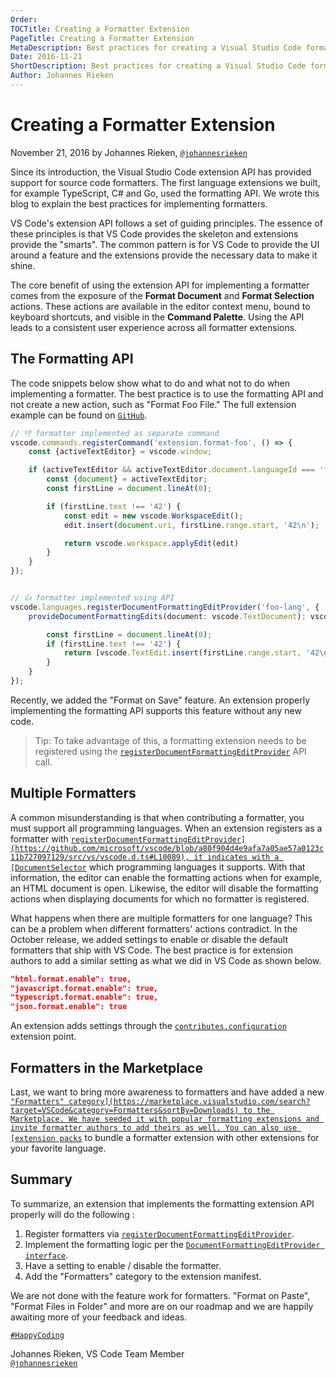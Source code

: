 ```yaml
---
Order:
TOCTitle: Creating a Formatter Extension
PageTitle: Creating a Formatter Extension
MetaDescription: Best practices for creating a Visual Studio Code formatter extension.
Date: 2016-11-21
ShortDescription: Best practices for creating a Visual Studio Code formatter extension.
Author: Johannes Rieken
---
```


# Creating a Formatter Extension

November 21, 2016 by Johannes Rieken, [`@johannesrieken`](https://twitter.com/johannesrieken)

Since its introduction, the Visual Studio Code extension API has provided support for source code formatters. The first language extensions we built, for example TypeScript, C# and Go, used the formatting API. We wrote this blog to explain the best practices for implementing formatters.

VS Code's extension API follows a set of guiding principles. The essence of these principles is that VS Code provides the skeleton and extensions provide the "smarts". The common pattern is for VS Code to provide the UI around a feature and the extensions provide the necessary data to make it shine.

The core benefit of using the extension API for implementing a formatter comes from the exposure of the **Format Document** and **Format Selection** actions. These actions are available in the editor context menu, bound to keyboard shortcuts, and visible in the **Command Palette**. Using the API leads to a consistent user experience across all formatter extensions.

## The Formatting API

The code snippets below show what to do and what not to do when implementing a formatter. The best practice is to use the formatting API and not create a new action, such as "Format Foo File." The full extension example can be found on [`GitHub`](https://github.com/jrieken/vscode-formatter-sample).

```typescript
// 👎 formatter implemented as separate command
vscode.commands.registerCommand('extension.format-foo', () => {
    const {activeTextEditor} = vscode.window;

    if (activeTextEditor && activeTextEditor.document.languageId === 'foo-lang') {
        const {document} = activeTextEditor;
        const firstLine = document.lineAt(0);

        if (firstLine.text !== '42') {
            const edit = new vscode.WorkspaceEdit();
            edit.insert(document.uri, firstLine.range.start, '42\n');

            return vscode.workspace.applyEdit(edit)
        }
    }
});


// 👍 formatter implemented using API
vscode.languages.registerDocumentFormattingEditProvider('foo-lang', {
    provideDocumentFormattingEdits(document: vscode.TextDocument): vscode.TextEdit[] {

        const firstLine = document.lineAt(0);
        if (firstLine.text !== '42') {
            return [vscode.TextEdit.insert(firstLine.range.start, '42\n')];
        }
    }
});
```

Recently, we added the "Format on Save" feature. An extension properly implementing the formatting API supports this feature without any new code.

> Tip: To take advantage of this, a formatting extension needs to be registered using the [`registerDocumentFormattingEditProvider`](https://github.com/microsoft/vscode/blob/a80f904d4e9afa7a05ae57a0123c11b727097129/src/vs/vscode.d.ts#L10089) API call.

## Multiple Formatters

A common misunderstanding is that when contributing a formatter, you must support all programming languages. When an extension registers as a formatter with [`registerDocumentFormattingEditProvider](https://github.com/microsoft/vscode/blob/a80f904d4e9afa7a05ae57a0123c11b727097129/src/vs/vscode.d.ts#L10089), it indicates with a [DocumentSelector`](https://github.com/microsoft/vscode/blob/a80f904d4e9afa7a05ae57a0123c11b727097129/src/vs/vscode.d.ts#L1940) which programming languages it supports. With that information, the editor can enable the formatting actions when for example, an HTML document is open. Likewise, the editor will disable the formatting actions when displaying documents for which no formatter is registered.

What happens when there are multiple formatters for one language? This can be a problem when different formatters' actions contradict. In the October release, we added settings to enable or disable the default formatters that ship with VS Code. The best practice is for extension authors to add a similar setting as what we did in VS Code as shown below.

```json
"html.format.enable": true,
"javascript.format.enable": true,
"typescript.format.enable": true,
"json.format.enable": true
```

An extension adds settings through the [`contributes.configuration`](/docs/extensionAPI/extension-points.md#contributesconfiguration) extension point.

## Formatters in the Marketplace

Last, we want to bring more awareness to formatters and have added a new [`"Formatters" category](https://marketplace.visualstudio.com/search?target=VSCode&category=Formatters&sortBy=Downloads) to the Marketplace. We have seeded it with popular formatting extensions and invite formatter authors to add theirs as well. You can also use [extension packs`](/updates/v1_7#_extension-packs) to bundle a formatter extension with other extensions for your favorite language.

## Summary

To summarize, an extension that implements the formatting extension API properly will do the following :

1. Register formatters via [`registerDocumentFormattingEditProvider`](https://github.com/microsoft/vscode/blob/a80f904d4e9afa7a05ae57a0123c11b727097129/src/vs/vscode.d.ts#L10089).
2. Implement the formatting logic per the [`DocumentFormattingEditProvider interface`](https://github.com/microsoft/vscode/blob/a80f904d4e9afa7a05ae57a0123c11b727097129/src/vs/vscode.d.ts#L3425).
3. Have a setting to enable / disable the formatter.
4. Add the "Formatters" category to the extension manifest.

We are not done with the feature work for formatters. "Format on Paste", "Format Files in Folder" and more are on our roadmap and we are happily awaiting more of your feedback and ideas.

[`#HappyCoding`](https://twitter.com/hashtag/HappyCoding?src=hash)

Johannes Rieken, VS Code Team Member <br>
[`@johannesrieken`](https://twitter.com/johannesrieken)
